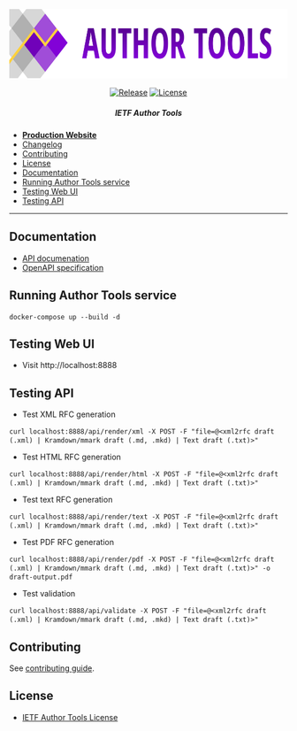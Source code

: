 <div align="center">
  
<img src="https://raw.githubusercontent.com/ietf-tools/common/main/assets/logos/authortools.svg" alt="IETF Author Tools" height="125" />

[![Release](https://img.shields.io/github/release/ietf-tools/author-tools.svg?style=flat&maxAge=300)](https://github.com/ietf-tools/author-tools/releases)
[![License](https://img.shields.io/github/license/ietf-tools/author-tools?20240110)](https://github.com/ietf-tools/author-tools/blob/main/LICENSE)

##### IETF Author Tools

</div>

- [**Production Website**](https://datatracker.ietf.org)
- [Changelog](https://github.com/ietf-tools/author-tools/releases)
- [Contributing](https://github.com/ietf-tools/author-tools/blob/main/CONTRIBUTING.md)
- [License](https://github.com/ietf-tools/author-tools/blob/main/LICENSE)
- [Documentation](#documentation)
- [Running Author Tools service](#running-author-tools-service)
- [Testing Web UI](#testing-web-ui)
- [Testing API](#testing-api)

---

## Documentation

* [API documenation](https://author-tools.ietf.org/doc/)
* [OpenAPI specification](https://author-tools.ietf.org/api.yml)

## Running Author Tools service

```
docker-compose up --build -d
```

## Testing Web UI

* Visit http://localhost:8888

## Testing API

* Test XML RFC generation
```
curl localhost:8888/api/render/xml -X POST -F "file=@<xml2rfc draft (.xml) | Kramdown/mmark draft (.md, .mkd) | Text draft (.txt)>"
```

* Test HTML RFC generation
```
curl localhost:8888/api/render/html -X POST -F "file=@<xml2rfc draft (.xml) | Kramdown/mmark draft (.md, .mkd) | Text draft (.txt)>"
```

* Test text RFC generation
```
curl localhost:8888/api/render/text -X POST -F "file=@<xml2rfc draft (.xml) | Kramdown/mmark draft (.md, .mkd) | Text draft (.txt)>"
```

* Test PDF RFC generation
```
curl localhost:8888/api/render/pdf -X POST -F "file=@<xml2rfc draft (.xml) | Kramdown/mmark draft (.md, .mkd) | Text draft (.txt)>" -o draft-output.pdf
```

* Test validation
```
curl localhost:8888/api/validate -X POST -F "file=@<xml2rfc draft (.xml) | Kramdown/mmark draft (.md, .mkd) | Text draft (.txt)>"
```

## Contributing

See [contributing guide](CONTRIBUTING.md).

## License

* [IETF Author Tools License](LICENSE)
